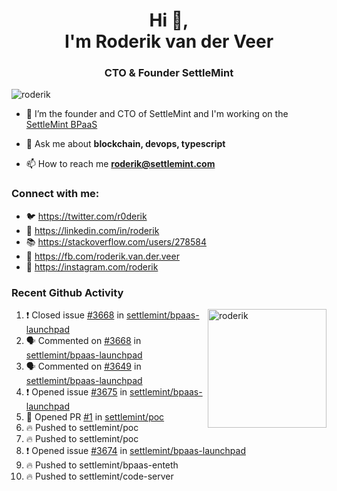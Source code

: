 <h1 align="center">Hi 👋,<br/> I'm Roderik van der Veer</h1>
<h3 align="center">CTO & Founder SettleMint</h3>

<p align="left"> <img src="https://komarev.com/ghpvc/?username=roderik" alt="roderik" /> </p>

- 🔭 I’m the founder and CTO of SettleMint and I'm working on the [SettleMint BPaaS](https://settlemint.com)

- 💬 Ask me about **blockchain, devops, typescript**

- 📫 How to reach me **roderik@settlemint.com**



### Connect with me:

- 🐦 https://twitter.com/r0derik
- 🏢 https://linkedin.com/in/roderik
- 📚 https://stackoverflow.com/users/278584
- 🙊 https://fb.com/roderik.van.der.veer
- 📸 https://instagram.com/roderik

### Recent Github Activity
<img src="https://github-readme-stats.vercel.app/api?username=roderik&show_icons=true&count_private=true" alt="roderik" align="right" height="190" />

<!--START_SECTION:activity-->
1. ❗️ Closed issue [#3668](https://github.com/settlemint/bpaas-launchpad/issues/3668) in [settlemint/bpaas-launchpad](https://github.com/settlemint/bpaas-launchpad)
2. 🗣 Commented on [#3668](https://github.com/settlemint/bpaas-launchpad/issues/3668) in [settlemint/bpaas-launchpad](https://github.com/settlemint/bpaas-launchpad)
3. 🗣 Commented on [#3649](https://github.com/settlemint/bpaas-launchpad/issues/3649) in [settlemint/bpaas-launchpad](https://github.com/settlemint/bpaas-launchpad)
4. ❗️ Opened issue [#3675](https://github.com/settlemint/bpaas-launchpad/issues/3675) in [settlemint/bpaas-launchpad](https://github.com/settlemint/bpaas-launchpad)
5. 💪 Opened PR [#1](https://github.com/settlemint/poc/pull/1) in [settlemint/poc](https://github.com/settlemint/poc)
6. 🔥 Pushed to settlemint/poc
7. 🔥 Pushed to settlemint/poc
8. ❗️ Opened issue [#3674](https://github.com/settlemint/bpaas-launchpad/issues/3674) in [settlemint/bpaas-launchpad](https://github.com/settlemint/bpaas-launchpad)
9. 🔥 Pushed to settlemint/bpaas-enteth
10. 🔥 Pushed to settlemint/code-server
<!--END_SECTION:activity-->